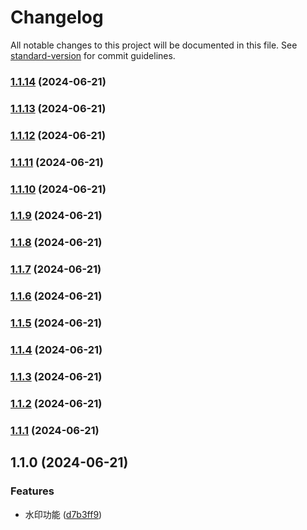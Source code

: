 # Changelog

All notable changes to this project will be documented in this file. See [standard-version](https://github.com/conventional-changelog/standard-version) for commit guidelines.

### [1.1.14](https://github.com/x007xyz/r-fabric-editor/compare/v1.1.13...v1.1.14) (2024-06-21)

### [1.1.13](https://github.com/x007xyz/r-fabric-editor/compare/v1.1.12...v1.1.13) (2024-06-21)

### [1.1.12](https://github.com/x007xyz/r-fabric-editor/compare/v1.1.11...v1.1.12) (2024-06-21)

### [1.1.11](https://github.com/x007xyz/r-fabric-editor/compare/v1.1.10...v1.1.11) (2024-06-21)

### [1.1.10](https://github.com/x007xyz/r-fabric-editor/compare/v1.1.9...v1.1.10) (2024-06-21)

### [1.1.9](https://github.com/x007xyz/r-fabric-editor/compare/v1.1.8...v1.1.9) (2024-06-21)

### [1.1.8](https://github.com/x007xyz/r-fabric-editor/compare/v1.1.7...v1.1.8) (2024-06-21)

### [1.1.7](https://github.com/x007xyz/r-fabric-editor/compare/v1.1.6...v1.1.7) (2024-06-21)

### [1.1.6](https://github.com/x007xyz/r-fabric-editor/compare/v1.1.5...v1.1.6) (2024-06-21)

### [1.1.5](https://github.com/x007xyz/r-fabric-editor/compare/v1.1.4...v1.1.5) (2024-06-21)

### [1.1.4](https://github.com/x007xyz/r-fabric-editor/compare/v1.1.3...v1.1.4) (2024-06-21)

### [1.1.3](https://github.com/x007xyz/r-fabric-editor/compare/v1.1.2...v1.1.3) (2024-06-21)

### [1.1.2](https://github.com/x007xyz/r-fabric-editor/compare/v1.1.1...v1.1.2) (2024-06-21)

### [1.1.1](https://github.com/x007xyz/r-fabric-editor/compare/v1.1.0...v1.1.1) (2024-06-21)

## 1.1.0 (2024-06-21)


### Features

* 水印功能 ([d7b3ff9](https://github.com/x007xyz/r-fabric-editor/commit/d7b3ff9b1a4ef5d37585620e43d6e8af4548054e))

